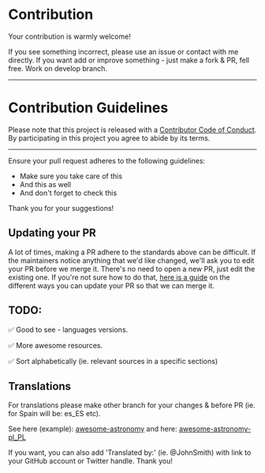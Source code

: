 # Contribution

Your contribution is warmly welcome!

If you see something incorrect, please use an issue or contact with me directly.
If you want add or improve something - just make a fork & PR, fell free. Work on develop branch.

---

# Contribution Guidelines

Please note that this project is released with a
[Contributor Code of Conduct](code-of-conduct.md). By participating in this
project you agree to abide by its terms.

---

Ensure your pull request adheres to the following guidelines:

- Make sure you take care of this
- And this as well
- And don't forget to check this

Thank you for your suggestions!


## Updating your PR

A lot of times, making a PR adhere to the standards above can be difficult.
If the maintainers notice anything that we'd like changed, we'll ask you to
edit your PR before we merge it. There's no need to open a new PR, just edit
the existing one. If you're not sure how to do that,
[here is a guide](https://github.com/RichardLitt/knowledge/blob/master/github/amending-a-commit-guide.md)
on the different ways you can update your PR so that we can merge it.


## TODO:
:white_check_mark: Good to see - languages versions.

:white_check_mark: More awesome resources.

:white_check_mark: Sort alphabetically (ie. relevant sources in a specific sections)

## Translations

For translations please make other branch for your changes & before PR (ie. for Spain will be: es_ES etc).

See here (example): [awesome-astronomy](https://github.com/mbiesiad/awesome-astronomy) and here: [awesome-astronomy-pl_PL](https://github.com/mbiesiad/awesome-astronomy/tree/pl_PL)

If you want, you can also add 'Translated by:' (ie. @JohnSmith) with link to your GitHub account or Twitter handle. Thank you!
